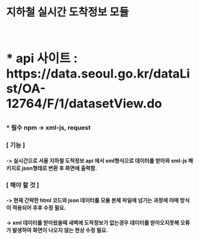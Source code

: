 <strong><h1>지하철 실시간 도착정보 모듈<h1></strong>
<h3>* api 사이트 :  https://data.seoul.go.kr/dataList/OA-12764/F/1/datasetView.do </h3>
<h3>* 필수 npm -> xml-js, request</h3>


<h3>[ 기능 ]</h3>
<h4> -> 실시간으로 서울 지하철 도착정보 api 에서 xml형식으로 데이터를 받아와 xml-js 패키지로 json형태로 변환 후 화면에 출력함.</h4>
<h3>[ 해야 할 것 ]</h3>
<h4> -> 현재 간략한 html 코드와 json 데이터를 모듈 본체 파일에 넘기는 과정에 야매 방식이 적용되어 추후 수정 필요.</h4>
<h4> -> xml 데이터를 받아왔을때 새벽에 도착정보가 없는경우 데이터를 받아오지못해 오류가 발생하여 화면이 나오지 않는 현상 수정 필요. </h4>
